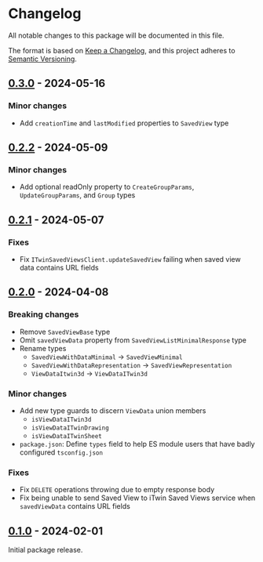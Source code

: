# Changelog

All notable changes to this package will be documented in this file.

The format is based on [Keep a Changelog](https://keepachangelog.com/en/1.0.0/), and this project adheres to [Semantic Versioning](https://semver.org/spec/v2.0.0.html).

## [0.3.0](https://github.com/iTwin/saved-views/tree/v0.3.0-client/packages/saved-views-client) - 2024-05-16

### Minor changes

* Add `creationTime` and `lastModified` properties to `SavedView` type

## [0.2.2](https://github.com/iTwin/saved-views/tree/v0.2.2-client/packages/saved-views-client) - 2024-05-09

### Minor changes

* Add optional readOnly property to `CreateGroupParams`, `UpdateGroupParams`, and `Group` types

## [0.2.1](https://github.com/iTwin/saved-views/tree/v0.2.1-client/packages/saved-views-client) - 2024-05-07

### Fixes

* Fix `ITwinSavedViewsClient.updateSavedView` failing when saved view data contains URL fields

## [0.2.0](https://github.com/iTwin/saved-views/tree/v0.2.0-client/packages/saved-views-client) - 2024-04-08

### Breaking changes

* Remove `SavedViewBase` type
* Omit `savedViewData` property from `SavedViewListMinimalResponse` type
* Rename types
    * `SavedViewWithDataMinimal` -> `SavedViewMinimal`
    * `SavedViewWithDataRepresentation` -> `SavedViewRepresentation`
    * `ViewDataItwin3d` -> `ViewDataITwin3d`

### Minor changes

* Add new type guards to discern `ViewData` union members
    * `isViewDataITwin3d`
    * `isViewDataITwinDrawing`
    * `isViewDataITwinSheet`
* `package.json`: Define `types` field to help ES module users that have badly configured `tsconfig.json`

### Fixes

* Fix `DELETE` operations throwing due to empty response body
* Fix being unable to send Saved View to iTwin Saved Views service when `savedViewData` contains URL fields

## [0.1.0](https://github.com/iTwin/saved-views/tree/v0.1.0-client/packages/saved-views-client) - 2024-02-01

Initial package release.
